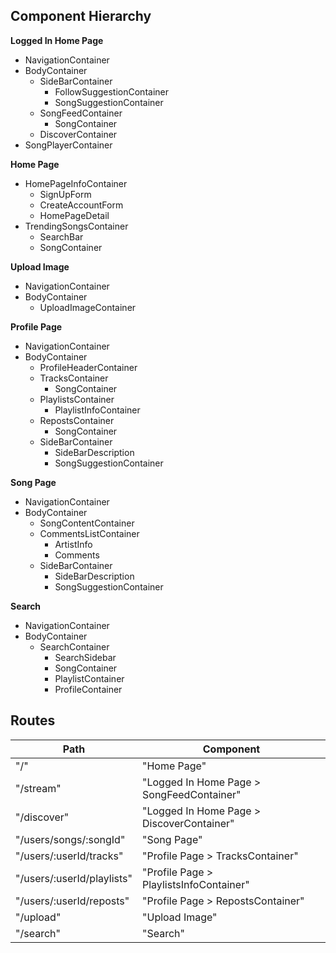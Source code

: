 ## Component Hierarchy

**Logged In Home Page**
  - NavigationContainer
  - BodyContainer
    + SideBarContainer
      + FollowSuggestionContainer
      + SongSuggestionContainer
    + SongFeedContainer
      + SongContainer
    + DiscoverContainer
  - SongPlayerContainer

**Home Page**
  - HomePageInfoContainer
    + SignUpForm
    + CreateAccountForm
    + HomePageDetail
  - TrendingSongsContainer
    + SearchBar
    + SongContainer

**Upload Image**
  - NavigationContainer
  - BodyContainer
    + UploadImageContainer

**Profile Page**
  - NavigationContainer
  - BodyContainer
    + ProfileHeaderContainer
    + TracksContainer
      - SongContainer
    + PlaylistsContainer
      - PlaylistInfoContainer
    + RepostsContainer
      - SongContainer
    + SideBarContainer
      - SideBarDescription
      - SongSuggestionContainer

**Song Page**
  - NavigationContainer
  - BodyContainer
    + SongContentContainer
    + CommentsListContainer
      - ArtistInfo
      - Comments
    + SideBarContainer
      - SideBarDescription
      - SongSuggestionContainer

**Search**
  - NavigationContainer
  - BodyContainer
    + SearchContainer
      - SearchSidebar
      - SongContainer
      - PlaylistContainer
      - ProfileContainer

## Routes

|Path   | Component   |
|-------|-------------|
| "/" | "Home Page" |
| "/stream" | "Logged In Home Page > SongFeedContainer" |
| "/discover" | "Logged In Home Page > DiscoverContainer" |
| "/users/songs/:songId" | "Song Page" |
| "/users/:userId/tracks" | "Profile Page > TracksContainer" |
| "/users/:userId/playlists" | "Profile Page > PlaylistsInfoContainer" |
| "/users/:userId/reposts" | "Profile Page > RepostsContainer" |
| "/upload" | "Upload Image" |
| "/search" | "Search" |
